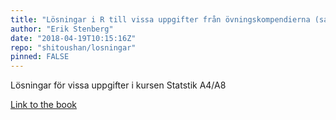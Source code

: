 ```yaml
---
title: "Lösningar i R till vissa uppgifter från övningskompendierna (samt lite annat kul)"
author: "Erik Stenberg"
date: "2018-04-19T10:15:16Z"
repo: "shitoushan/losningar"
pinned: FALSE
---
```


Lösningar för vissa uppgifter i kursen Statstik A4/A8

[Link to the book](https://bookdown.org/erikstenberg/a4a84/)
